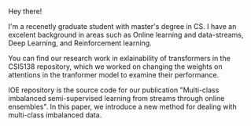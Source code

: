 Hey there!

I'm a recenetly graduate student with master's degree in CS. I have an excelent background in areas such as Online learning and data-streams, Deep Learning, and Reinforcement learning.

You can find our research work in exlainability of transformers in the CSI5138 repository, which we worked on changing the weights on attentions in the tranformer model to examine their performance. 

IOE repository is the source code for our publication "Multi-class imbalanced semi-supervised learning from streams through online ensembles". In this paper, we introduce a new method for dealing with multi-class imbalanced data.
